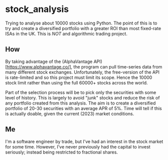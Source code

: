 # stock_analysis
Trying to analyse about 10000 stocks using Python.
The point of this is to try and create a diversified portfolio with a greater ROI than most fixed-rate ISAs in the UK.
This is *NOT* and algorithmic trading project.

## How

By taking advantage of the (AlphaVantage API)[https://www.alphavantage.co/], the program can pull time-series data from many different stock exchanges.
Unfortunately, the free-version of the API is rate-limited and so this project must limit its scope.
Hence the 10000 stock limit rather than using the full 60000+ stocks across the world.   

 Part of the selection process will be to pick only the securities with some level of history.
 This is largely to avoid "junk" stocks and reduce the risk of any portfolio created from this analysis.
 The aim is to create a diversified portfolio of 20-30 securities with an average APR of 5%.
 Time will tell if this is actually doable, given the current (2023) market conditions.

 ## Me

 I'm a software engineer by trade, but I've had an interest in the stock market for some time.
 However, I've never previously had the capital to invest seriously; instead being restricted to fractional shares.
 
